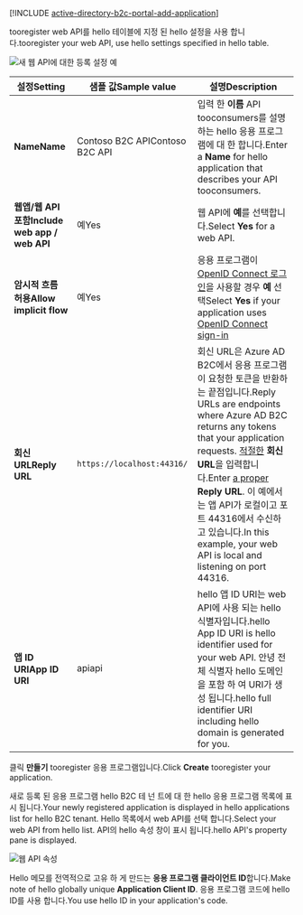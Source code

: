 [!INCLUDE [active-directory-b2c-portal-add-application](active-directory-b2c-portal-add-application.md)]

<span data-ttu-id="151e0-101">tooregister web API를 hello 테이블에 지정 된 hello 설정을 사용 합니다.</span><span class="sxs-lookup"><span data-stu-id="151e0-101">tooregister your web API, use hello settings specified in hello table.</span></span>

![새 웹 API에 대한 등록 설정 예](./media/active-directory-b2c-register-web-api/b2c-new-web-api-settings.png)

| <span data-ttu-id="151e0-103">설정</span><span class="sxs-lookup"><span data-stu-id="151e0-103">Setting</span></span>      | <span data-ttu-id="151e0-104">샘플 값</span><span class="sxs-lookup"><span data-stu-id="151e0-104">Sample value</span></span>  | <span data-ttu-id="151e0-105">설명</span><span class="sxs-lookup"><span data-stu-id="151e0-105">Description</span></span>                                        |
| ------------ | ------- | -------------------------------------------------- |
| <span data-ttu-id="151e0-106">**Name**</span><span class="sxs-lookup"><span data-stu-id="151e0-106">**Name**</span></span> | <span data-ttu-id="151e0-107">Contoso B2C API</span><span class="sxs-lookup"><span data-stu-id="151e0-107">Contoso B2C API</span></span> | <span data-ttu-id="151e0-108">입력 한 **이름** API tooconsumers를 설명 하는 hello 응용 프로그램에 대 한 합니다.</span><span class="sxs-lookup"><span data-stu-id="151e0-108">Enter a **Name** for hello application that describes your API tooconsumers.</span></span> | 
| <span data-ttu-id="151e0-109">**웹앱/웹 API 포함**</span><span class="sxs-lookup"><span data-stu-id="151e0-109">**Include web app / web API**</span></span> | <span data-ttu-id="151e0-110">예</span><span class="sxs-lookup"><span data-stu-id="151e0-110">Yes</span></span> | <span data-ttu-id="151e0-111">웹 API에 **예**를 선택합니다.</span><span class="sxs-lookup"><span data-stu-id="151e0-111">Select **Yes** for a web API.</span></span> |
| <span data-ttu-id="151e0-112">**암시적 흐름 허용**</span><span class="sxs-lookup"><span data-stu-id="151e0-112">**Allow implicit flow**</span></span> | <span data-ttu-id="151e0-113">예</span><span class="sxs-lookup"><span data-stu-id="151e0-113">Yes</span></span> | <span data-ttu-id="151e0-114">응용 프로그램이 [OpenID Connect 로그인](../articles/active-directory-b2c/active-directory-b2c-reference-oidc.md)을 사용할 경우 **예** 선택</span><span class="sxs-lookup"><span data-stu-id="151e0-114">Select **Yes** if your application uses [OpenID Connect sign-in](../articles/active-directory-b2c/active-directory-b2c-reference-oidc.md)</span></span> |
| <span data-ttu-id="151e0-115">**회신 URL**</span><span class="sxs-lookup"><span data-stu-id="151e0-115">**Reply URL**</span></span> | `https://localhost:44316/` | <span data-ttu-id="151e0-116">회신 URL은 Azure AD B2C에서 응용 프로그램이 요청한 토큰을 반환하는 끝점입니다.</span><span class="sxs-lookup"><span data-stu-id="151e0-116">Reply URLs are endpoints where Azure AD B2C returns any tokens that your application requests.</span></span> <span data-ttu-id="151e0-117">[적절한](../articles/active-directory-b2c/active-directory-b2c-app-registration.md#choosing-a-web-app-or-api-reply-url) **회신 URL**을 입력합니다.</span><span class="sxs-lookup"><span data-stu-id="151e0-117">Enter [a proper](../articles/active-directory-b2c/active-directory-b2c-app-registration.md#choosing-a-web-app-or-api-reply-url) **Reply URL**.</span></span> <span data-ttu-id="151e0-118">이 예에서는 앱 API가 로컬이고 포트 44316에서 수신하고 있습니다.</span><span class="sxs-lookup"><span data-stu-id="151e0-118">In this example, your web API is local and listening on port 44316.</span></span> |
| <span data-ttu-id="151e0-119">**앱 ID URI**</span><span class="sxs-lookup"><span data-stu-id="151e0-119">**App ID URI**</span></span> | <span data-ttu-id="151e0-120">api</span><span class="sxs-lookup"><span data-stu-id="151e0-120">api</span></span> | <span data-ttu-id="151e0-121">hello 앱 ID URI는 web API에 사용 되는 hello 식별자입니다.</span><span class="sxs-lookup"><span data-stu-id="151e0-121">hello App ID URI is hello identifier used for your web API.</span></span> <span data-ttu-id="151e0-122">안녕 전체 식별자 hello 도메인을 포함 하 여 URI가 생성 됩니다.</span><span class="sxs-lookup"><span data-stu-id="151e0-122">hello full identifier URI including hello domain is generated for you.</span></span> |

<span data-ttu-id="151e0-123">클릭 **만들기** tooregister 응용 프로그램입니다.</span><span class="sxs-lookup"><span data-stu-id="151e0-123">Click **Create** tooregister your application.</span></span>

<span data-ttu-id="151e0-124">새로 등록 된 응용 프로그램 hello B2C 테 넌 트에 대 한 hello 응용 프로그램 목록에 표시 됩니다.</span><span class="sxs-lookup"><span data-stu-id="151e0-124">Your newly registered application is displayed in hello applications list for hello B2C tenant.</span></span> <span data-ttu-id="151e0-125">Hello 목록에서 web API를 선택 합니다.</span><span class="sxs-lookup"><span data-stu-id="151e0-125">Select your web API from hello list.</span></span> <span data-ttu-id="151e0-126">API의 hello 속성 창이 표시 됩니다.</span><span class="sxs-lookup"><span data-stu-id="151e0-126">hello API's property pane is displayed.</span></span>

![웹 API 속성](./media/active-directory-b2c-register-web-api/b2c-web-api-properties.png)

<span data-ttu-id="151e0-128">Hello 메모를 전역적으로 고유 하 게 만드는 **응용 프로그램 클라이언트 ID**합니다.</span><span class="sxs-lookup"><span data-stu-id="151e0-128">Make note of hello globally unique **Application Client ID**.</span></span> <span data-ttu-id="151e0-129">응용 프로그램 코드에 hello ID를 사용 합니다.</span><span class="sxs-lookup"><span data-stu-id="151e0-129">You use hello ID in your application's code.</span></span>
